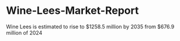 # Wine-Lees-Market-Report
Wine Lees is estimated to rise to $1258.5 million by 2035 from $676.9 million of 2024
